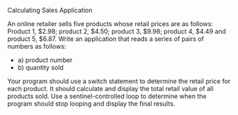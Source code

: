 Calculating Sales Application

An online retailer sells five products whose retail prices are as follows: Product 1, $2.98; product 2, $4.50; product 3, $9.98; product 4, $4.49 and product 5, $6.87. Write an application that reads a series of pairs of numbers as follows:

* a) product number
* b) quantity sold

Your program should use a switch statement to determine the retail price for each product. It should calculate and display the total retail value of all products sold. Use a sentinel-controlled loop to determine when the program should stop looping and display the final results.

